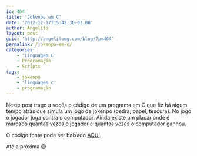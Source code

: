 ```yaml
---
id: 404
title: 'Jokenpo em C'
date: '2012-12-17T15:42:30-03:00'
author: Angelito
layout: post
guid: 'http://angelitomg.com/blog/?p=404'
permalink: /jokenpo-em-c/
categories:
    - 'Linguagem C'
    - Programação
    - Scripts
tags:
    - jokenpo
    - 'linguagem c'
    - programação
---
```


Neste post trago a vocês o código de um programa em C que fiz há algum tempo atrás que simula um jogo de jokenpo (pedra, papel, tesoura). No jogo o jogador joga contra o computador. Ainda existe um placar onde é marcado quantas vezes o jogador e quantas vezes o computador ganhou.

O código fonte pode ser baixado [AQUI](https://angelitomg.com/downloads/jokenpo.c).

Até a próxima 😉